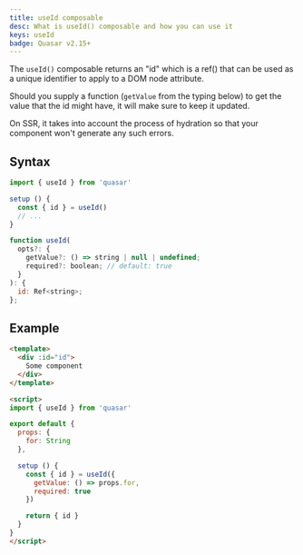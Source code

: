 ```yaml
---
title: useId composable
desc: What is useId() composable and how you can use it
keys: useId
badge: Quasar v2.15+
---
```


The `useId()` composable returns an "id" which is a ref() that can be used as a unique identifier to apply to a DOM node attribute.

Should you supply a function (`getValue` from the typing below) to get the value that the id might have, it will make sure to keep it updated.

On SSR, it takes into account the process of hydration so that your component won't generate any such errors.

## Syntax

```js
import { useId } from 'quasar'

setup () {
  const { id } = useId()
  // ...
}
```

```js
function useId(
  opts?: {
    getValue?: () => string | null | undefined;
    required?: boolean; // default: true
  }
): {
  id: Ref<string>;
};
```

## Example

```html
<template>
  <div :id="id">
    Some component
  </div>
</template>

<script>
import { useId } from 'quasar'

export default {
  props: {
    for: String
  },

  setup () {
    const { id } = useId({
      getValue: () => props.for,
      required: true
    })

    return { id }
  }
}
</script>
```
